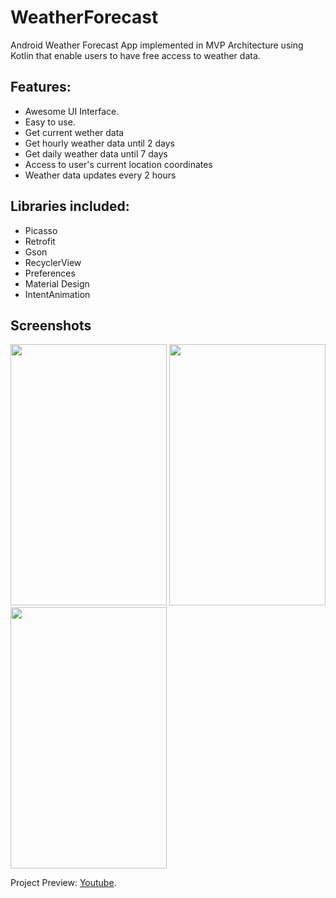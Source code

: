 # WeatherForecast
Android Weather Forecast App implemented in MVP Architecture using Kotlin that enable users to have free access to weather data.

## Features:

- Awesome UI Interface.
- Easy to use.
- Get current wether data
- Get hourly weather data until 2 days
- Get daily weather data until 7 days
- Access to user's current location coordinates
- Weather data updates every 2 hours

## Libraries included:

- Picasso
- Retrofit
- Gson
- RecyclerView
- Preferences
- Material Design
- IntentAnimation

## Screenshots
 <img src="https://i.imgur.com/tWF0HNr.png" width="250" height="418">   <img src="https://i.imgur.com/Me0cMl0.png" width="250" height="418">   <img src="https://i.imgur.com/9WEhf6d.png" width="250" height="418">  


Project Preview: [Youtube](https://youtu.be/FCpmjr6GrHU).
